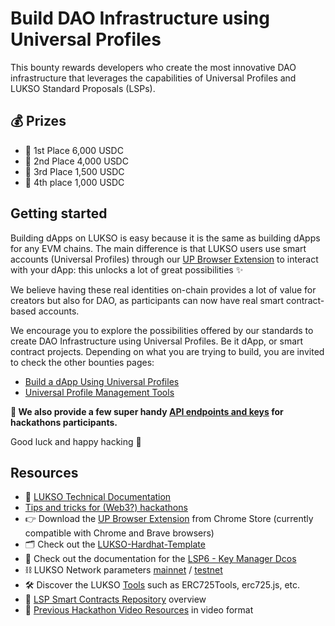 # Build DAO Infrastructure using Universal Profiles

This bounty rewards developers who create the most innovative DAO infrastructure that leverages the capabilities of Universal Profiles and LUKSO Standard Proposals (LSPs).

## 💰 Prizes

- 🥇 1st Place 6,000 USDC
- 🥈 2nd Place 4,000 USDC
- 🥉 3rd Place 1,500 USDC
- 🏅 4th place 1,000 USDC

## Getting started

Building dApps on LUKSO is easy because it is the same as building dApps for any EVM chains. The main difference is that LUKSO users use smart accounts (Universal Profiles) through our [UP Browser Extension](https://chrome.google.com/webstore/detail/universal-profiles/abpickdkkbnbcoepogfhkhennhfhehfn) to interact with your dApp: this unlocks a lot of great possibilities ✨

We believe having these real identities on-chain provides a lot of value for creators but also for DAO, as participants can now have real smart contract-based accounts.

We encourage you to explore the possibilities offered by our standards to create DAO Infrastructure using Universal Profiles. Be it dApp, or smart contract projects. Depending on what you are trying to build, you are invited to check the other bounties pages:

- [Build a dApp Using Universal Profiles](./Bounty2.md#getting-started)
- [Universal Profile Management Tools](./Bounty4.md#getting-started)

**🎁 We also provide a few super handy [API endpoints and keys](./API.md) for hackathons participants.**

Good luck and happy hacking 🧙

## Resources

- 📂 [LUKSO Technical Documentation](https://docs.lukso.tech/)
- [Tips and tricks for (Web3?) hackathons](https://hugomasclet.com/tips-tricks-web3-hackathons)
- 👉 Download the [UP Browser Extension](https://chrome.google.com/webstore/detail/universal-profiles/abpickdkkbnbcoepogfhkhennhfhehfn) from Chrome Store (currently compatible with Chrome and Brave browsers)
- 🗂️ Check out the [LUKSO-Hardhat-Template](https://github.com/CJ42/LUKSO-Hardhat-template)
- 🔐 Check out the documentation for the [LSP6 - Key Manager Dcos](https://docs.lukso.tech/standards/universal-profile/lsp6-key-manager/)
- ⛓️ LUKSO Network parameters [mainnet](https://docs.lukso.tech/networks/testnet/parameters) / [testnet](https://docs.lukso.tech/networks/testnet/parameters)
- 🛠️ Discover the LUKSO [Tools](https://docs.lukso.tech/tools/getting-started) such as ERC725Tools, erc725.js, etc.
- 📝 [LSP Smart Contracts Repository](https://www.youtube.com/watch?v=E8Ih5n7auKY&ab_channel=LUKSOBlockchain) overview
- 🎥 [Previous Hackathon Video Resources](https://www.youtube.com/playlist?list=PLNzyUdu4v7bkwBuDV0gSJrrniPsx5bxK_) in video format
